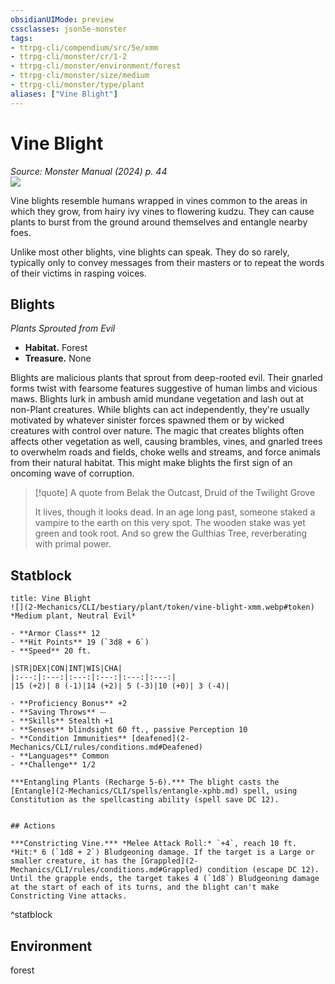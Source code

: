 ```yaml
---
obsidianUIMode: preview
cssclasses: json5e-monster
tags:
- ttrpg-cli/compendium/src/5e/xmm
- ttrpg-cli/monster/cr/1-2
- ttrpg-cli/monster/environment/forest
- ttrpg-cli/monster/size/medium
- ttrpg-cli/monster/type/plant
aliases: ["Vine Blight"]
---
```

# Vine Blight
*Source: Monster Manual (2024) p. 44*  
![](2-Mechanics/CLI/bestiary/plant/img/vine-needle-and-tree-blights.webp#right)

Vine blights resemble humans wrapped in vines common to the areas in which they grow, from hairy ivy vines to flowering kudzu. They can cause plants to burst from the ground around themselves and entangle nearby foes.

Unlike most other blights, vine blights can speak. They do so rarely, typically only to convey messages from their masters or to repeat the words of their victims in rasping voices.

## Blights

*Plants Sprouted from Evil*

- **Habitat.** Forest  
- **Treasure.** None  

Blights are malicious plants that sprout from deep-rooted evil. Their gnarled forms twist with fearsome features suggestive of human limbs and vicious maws. Blights lurk in ambush amid mundane vegetation and lash out at non-Plant creatures. While blights can act independently, they're usually motivated by whatever sinister forces spawned them or by wicked creatures with control over nature. The magic that creates blights often affects other vegetation as well, causing brambles, vines, and gnarled trees to overwhelm roads and fields, choke wells and streams, and force animals from their natural habitat. This might make blights the first sign of an oncoming wave of corruption.

> [!quote] A quote from Belak the Outcast, Druid of the Twilight Grove  
> 
> It lives, though it looks dead. In an age long past, someone staked a vampire to the earth on this very spot. The wooden stake was yet green and took root. And so grew the Gulthias Tree, reverberating with primal power.


## Statblock

```ad-statblock
title: Vine Blight
![](2-Mechanics/CLI/bestiary/plant/token/vine-blight-xmm.webp#token)
*Medium plant, Neutral Evil*

- **Armor Class** 12 
- **Hit Points** 19 (`3d8 + 6`) 
- **Speed** 20 ft.

|STR|DEX|CON|INT|WIS|CHA|
|:---:|:---:|:---:|:---:|:---:|:---:|
|15 (+2)| 8 (-1)|14 (+2)| 5 (-3)|10 (+0)| 3 (-4)|

- **Proficiency Bonus** +2
- **Saving Throws** ⏤
- **Skills** Stealth +1
- **Senses** blindsight 60 ft., passive Perception 10
- **Condition Immunities** [deafened](2-Mechanics/CLI/rules/conditions.md#Deafened)
- **Languages** Common
- **Challenge** 1/2

***Entangling Plants (Recharge 5-6).*** The blight casts the [Entangle](2-Mechanics/CLI/spells/entangle-xphb.md) spell, using Constitution as the spellcasting ability (spell save DC 12).


## Actions

***Constricting Vine.*** *Melee Attack Roll:* `+4`, reach 10 ft. *Hit:* 6 (`1d8 + 2`) Bludgeoning damage. If the target is a Large or smaller creature, it has the [Grappled](2-Mechanics/CLI/rules/conditions.md#Grappled) condition (escape DC 12). Until the grapple ends, the target takes 4 (`1d8`) Bludgeoning damage at the start of each of its turns, and the blight can't make Constricting Vine attacks.
```
^statblock

## Environment

forest